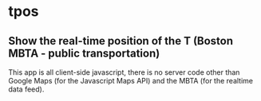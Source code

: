 # tpos

## Show the real-time position of the T (Boston MBTA - public transportation)

This app is all client-side javascript, there is no server code other than
Google Maps (for the Javascript Maps API) and the MBTA (for the realtime data feed).



